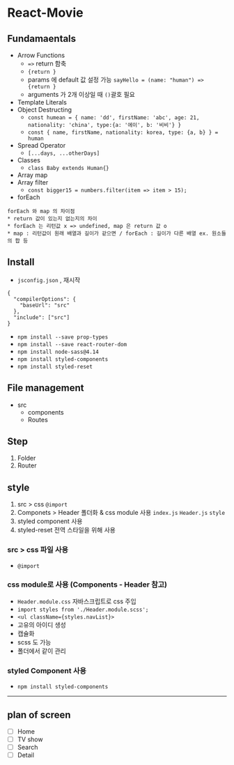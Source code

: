 # React-Movie

## Fundamaentals
* Arrow Functions 
    * `=>` return 함축
    * `{return }`
    * params 에 default 값 설정 가능 `sayHello = (name: "human") => {return }`
    * arguments 가 2개 이상일 때 `()`괄호 필요
* Template Literals
* Object Destructing
    * `const humean = { name: 'dd', firstName: 'abc', age: 21, nationality: 'china', type:{a: '에이', b: '비비'} }`
    * `const { name, firstName, nationality: korea, type: {a, b} } = human`
* Spread Operator
    * `[...days, ...otherDays]`
* Classes
    * `class Baby extends Human{}`
* Array map
* Array filter
    * `const bigger15 = numbers.filter(item => item > 15);`
* forEach
```
forEach 와 map 의 차이점
* return 값이 있는지 없는지의 차이
* forEach 는 리턴값 x => undefined, map 은 return 값 o 
* map : 리턴값이 원래 배열과 길이가 같으면 / forEach : 길이가 다른 배열 ex. 원소들의 합 등
```

## Install
* `jsconfig.json` , 재시작
```
{
  "compilerOptions": {
    "baseUrl": "src"
  },
  "include": ["src"]
}
```
* `npm install --save prop-types`
* `npm install --save react-router-dom`
* `npm install node-sass@4.14`
* `npm install styled-components`
* `npm install styled-reset`

## File management
* src
    * components
    * Routes

## Step 
1. Folder 
2. Router

## style
1. src > css `@import`
2. Componets > Header 폴더화 &amp; css module 사용 `index.js` `Header.js` `style`
3. styled component 사용
4. styled-reset 전역 스타일을 위해 사용
### src > css 파일 사용
* `@import`
### css module로 사용 (Components - Header 참고)
* `Header.module.css` 자바스크립트로 css 주입 
* `import styles from './Header.module.scss';`
* `<ul className={styles.navList}>`
* 고유의 아이디 생성
* 캡슐화
* scss 도 가능
* 폴더에서 같이 관리
### styled Component 사용
* `npm install styled-components`
---

## plan of screen
- [ ] Home
- [ ] TV show
- [ ] Search
- [ ] Detail